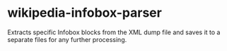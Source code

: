 # wikipedia-infobox-parser

Extracts specific Infobox blocks from the XML dump file and saves it to a separate files for any further processing.
